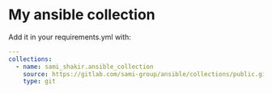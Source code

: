 # My ansible collection

Add it in your requirements.yml with:

```yaml
---
collections:
  - name: sami_shakir.ansible_collection
    source: https://gitlab.com/sami-group/ansible/collections/public.git
    type: git
```

